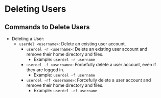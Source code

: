 # Deleting Users

## Commands to Delete Users

- Deleting a User:
  - `userdel <username>`: Delete an existing user account.
    - `userdel -r <username>`: Delete an existing user account and remove their home directory and files.
      - Example: `userdel -r username`
    - `userdel -f <username>`: Forcefully delete a user account, even if they are logged in.
      - Example: `userdel -f username`
    - `userdel -rf <username>`: Forcefully delete a user account and remove their home directory and files.
      - Example: `userdel -rf username`
